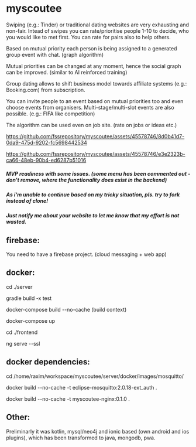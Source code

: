 # myscoutee

Swiping (e.g.: Tinder) or traditional dating websites are very exhausting and non-fair. Intead of swipes you can rate/prioritise people 1-10 to decide, who you would like to met first. You can rate for pairs also to help others.
   
Based on mutual priority each person is being assigned to a generated group event with chat. (graph algorithm)
   
Mutual priorities can be changed at any moment, hence the social graph can be improved. (similar to AI reinforced training)
   
Group dating allows to shift business model towards affiliate systems (e.g.: Booking.com) from subscription.

You can invite people to an event based on mutual priorities too and even choose events from organisers. Multi-stage/multi-slot events are also possible. (e.g.: FIFA like competition)
   
The algorithm can be used even on job site. (rate on jobs or ideas etc.)

https://github.com/fssrepository/myscoutee/assets/45578746/8d0b41d7-0da9-475d-9202-fc5698442534

https://github.com/fssrepository/myscoutee/assets/45578746/e3e2323b-ca66-48eb-90b4-ed6287b51016


##### MVP readiness with some issues. (some menu has been commented out - don't remove, where the functionality does exist in the backend)
##### As i'm unable to continue based on my tricky situation, pls. try to fork instead of clone!
##### Just notify me about your website to let me know that my effort is not wasted.

firebase:
---------

You need to have a firebase project. (cloud messaging + web app)

docker:
-------
cd ./server

gradle build -x test

docker-compose build --no-cache (build context)

docker-compose up


cd ./frontend

ng serve --ssl

docker dependencies:
--------------------

cd /home/raxim/workspace/myscoutee/server/docker/images/mosquitto/

docker build --no-cache -t eclipse-mosquitto:2.0.18-ext_auth .

docker build --no-cache -t myscoutee-nginx:0.1.0 .

Other:
------

Preliminarly it was kotlin, mysql/neo4j and ionic based (own android and ios plugins), which has been transformed to java, mongodb, pwa.
